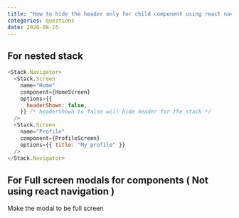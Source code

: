 ```yaml
---
title: "How to hide the header only for child component using react navigation v5?"
categories: questions
date: 2020-08-15
---
```


## For nested stack

```js
<Stack.Navigator>
  <Stack.Screen
    name="Home"
    component={HomeScreen}
    options={{
      headerShown: false,
    }} /* headerShown to false will hide header for the stack */
  />
  <Stack.Screen
    name="Profile"
    component={ProfileScreen}
    options={{ title: "My profile" }}
  />
</Stack.Navigator>
```

## For Full screen modals for components ( Not using react navigation )

Make the modal to be full screen
